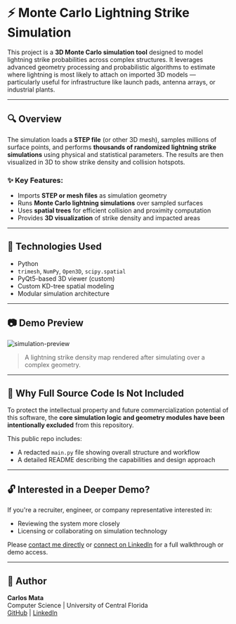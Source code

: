 # ⚡ Monte Carlo Lightning Strike Simulation

This project is a **3D Monte Carlo simulation tool** designed to model lightning strike probabilities across complex structures. It leverages advanced geometry processing and probabilistic algorithms to estimate where lightning is most likely to attach on imported 3D models — particularly useful for infrastructure like launch pads, antenna arrays, or industrial plants.

---

## 🔍 Overview

The simulation loads a **STEP file** (or other 3D mesh), samples millions of surface points, and performs **thousands of randomized lightning strike simulations** using physical and statistical parameters. The results are then visualized in 3D to show strike density and collision hotspots.

### ✨ Key Features:
- Imports **STEP or mesh files** as simulation geometry
- Runs **Monte Carlo lightning simulations** over sampled surfaces
- Uses **spatial trees** for efficient collision and proximity computation
- Provides **3D visualization** of strike density and impacted areas

---

## 🧱 Technologies Used
- Python
- `trimesh`, `NumPy`, `Open3D`, `scipy.spatial`
- PyQt5-based 3D viewer (custom)
- Custom KD-tree spatial modeling
- Modular simulation architecture

---

## 📷 Demo Preview

![simulation-preview](https://via.placeholder.com/600x300?text=Simulation+Preview)

> A lightning strike density map rendered after simulating over a complex geometry.

---

## 🚫 Why Full Source Code Is Not Included

To protect the intellectual property and future commercialization potential of this software, the **core simulation logic and geometry modules have been intentionally excluded** from this repository.

This public repo includes:
- A redacted `main.py` file showing overall structure and workflow
- A detailed README describing the capabilities and design approach

---

## 🔓 Interested in a Deeper Demo?

If you're a recruiter, engineer, or company representative interested in:
- Reviewing the system more closely
- Licensing or collaborating on simulation technology

Please [contact me directly](mailto:carlos33381224@gmail.com) or [connect on LinkedIn](https://www.linkedin.com/in/carlos-mata2) for a full walkthrough or demo access.

---

## 🚀 Author

**Carlos Mata**  
Computer Science | University of Central Florida  
[GitHub](https://github.com/carlosmiguel1224) | [LinkedIn](https://www.linkedin.com/in/carlos-mata2)

